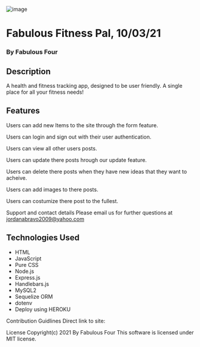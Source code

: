 ![image](https://user-images.githubusercontent.com/83687540/135814091-26fcdf30-a238-4718-afe1-2eb7d7a0c8b4.png)


# Fabulous Fitness Pal, 10/03/21

### By Fabulous Four 

## Description

A health and fitness tracking app, designed to be user friendly. A single place for all your fitness needs!

## Features

Users can add new Items to the site through the form feature.

Users can login and sign out with their user authentication.

Users can view all other users posts.

Users can update there posts hrough our update feature.

Users can delete there posts when they have new ideas that they want to acheive.

Users can add images to there posts.

Users can costumize there post to the fullest.

Support and contact details
Please email us for further questions at jordanabravo2009@yahoo.com

## Technologies Used
- HTML
- JavaScript
- Pure CSS
- Node.js
- Express.js
- Handlebars.js
- MySQL2
- Sequelize ORM
- dotenv
- Deploy using HEROKU


Contribution Guidlines
Direct link to site:

License
Copyright(c) 2021 By Fabulous Four This software is licensed under MIT license.
